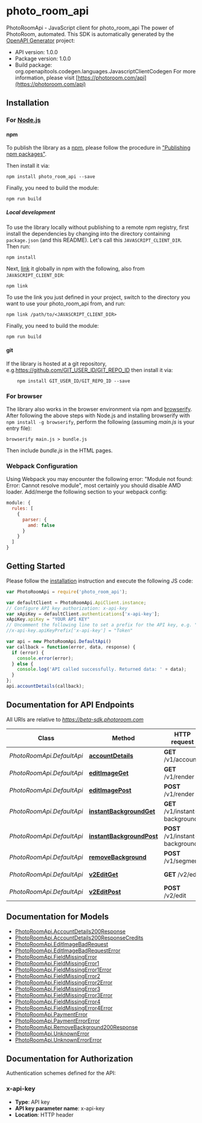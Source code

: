 # photo_room_api

PhotoRoomApi - JavaScript client for photo_room_api
The power of PhotoRoom, automated.
This SDK is automatically generated by the [OpenAPI Generator](https://openapi-generator.tech) project:

- API version: 1.0.0
- Package version: 1.0.0
- Build package: org.openapitools.codegen.languages.JavascriptClientCodegen
For more information, please visit [https://photoroom.com/api](https://photoroom.com/api)

## Installation

### For [Node.js](https://nodejs.org/)

#### npm

To publish the library as a [npm](https://www.npmjs.com/), please follow the procedure in ["Publishing npm packages"](https://docs.npmjs.com/getting-started/publishing-npm-packages).

Then install it via:

```shell
npm install photo_room_api --save
```

Finally, you need to build the module:

```shell
npm run build
```

##### Local development

To use the library locally without publishing to a remote npm registry, first install the dependencies by changing into the directory containing `package.json` (and this README). Let's call this `JAVASCRIPT_CLIENT_DIR`. Then run:

```shell
npm install
```

Next, [link](https://docs.npmjs.com/cli/link) it globally in npm with the following, also from `JAVASCRIPT_CLIENT_DIR`:

```shell
npm link
```

To use the link you just defined in your project, switch to the directory you want to use your photo_room_api from, and run:

```shell
npm link /path/to/<JAVASCRIPT_CLIENT_DIR>
```

Finally, you need to build the module:

```shell
npm run build
```

#### git

If the library is hosted at a git repository, e.g.https://github.com/GIT_USER_ID/GIT_REPO_ID
then install it via:

```shell
    npm install GIT_USER_ID/GIT_REPO_ID --save
```

### For browser

The library also works in the browser environment via npm and [browserify](http://browserify.org/). After following
the above steps with Node.js and installing browserify with `npm install -g browserify`,
perform the following (assuming *main.js* is your entry file):

```shell
browserify main.js > bundle.js
```

Then include *bundle.js* in the HTML pages.

### Webpack Configuration

Using Webpack you may encounter the following error: "Module not found: Error:
Cannot resolve module", most certainly you should disable AMD loader. Add/merge
the following section to your webpack config:

```javascript
module: {
  rules: [
    {
      parser: {
        amd: false
      }
    }
  ]
}
```

## Getting Started

Please follow the [installation](#installation) instruction and execute the following JS code:

```javascript
var PhotoRoomApi = require('photo_room_api');

var defaultClient = PhotoRoomApi.ApiClient.instance;
// Configure API key authorization: x-api-key
var xApiKey = defaultClient.authentications['x-api-key'];
xApiKey.apiKey = "YOUR API KEY"
// Uncomment the following line to set a prefix for the API key, e.g. "Token" (defaults to null)
//x-api-key.apiKeyPrefix['x-api-key'] = "Token"

var api = new PhotoRoomApi.DefaultApi()
var callback = function(error, data, response) {
  if (error) {
    console.error(error);
  } else {
    console.log('API called successfully. Returned data: ' + data);
  }
};
api.accountDetails(callback);

```

## Documentation for API Endpoints

All URIs are relative to *https://beta-sdk.photoroom.com*

| Class                     | Method                                                                | HTTP request                     | Description                |
|---------------------------|-----------------------------------------------------------------------|----------------------------------|----------------------------|
| *PhotoRoomApi.DefaultApi* | [**accountDetails**](docs/DefaultApi.md#accountDetails)               | **GET** /v1/account              | Account Details            |
| *PhotoRoomApi.DefaultApi* | [**editImageGet**](docs/DefaultApi.md#editImageGet)                   | **GET** /v1/render               | [BETA] Edit Image v1       |
| *PhotoRoomApi.DefaultApi* | [**editImagePost**](docs/DefaultApi.md#editImagePost)                 | **POST** /v1/render              | [BETA] Edit Image v1       |
| *PhotoRoomApi.DefaultApi* | [**instantBackgroundGet**](docs/DefaultApi.md#instantBackgroundGet)   | **GET** /v1/instant-backgrounds  | [BETA] Generate Background |
| *PhotoRoomApi.DefaultApi* | [**instantBackgroundPost**](docs/DefaultApi.md#instantBackgroundPost) | **POST** /v1/instant-backgrounds | [BETA] Generate Background |
| *PhotoRoomApi.DefaultApi* | [**removeBackground**](docs/DefaultApi.md#removeBackground)           | **POST** /v1/segment             | Remove Background          |
| *PhotoRoomApi.DefaultApi* | [**v2EditGet**](docs/DefaultApi.md#v2EditGet)                         | **GET** /v2/edit                 | [BETA] Edit Image v2       |
| *PhotoRoomApi.DefaultApi* | [**v2EditPost**](docs/DefaultApi.md#v2EditPost)                       | **POST** /v2/edit                | [BETA] Edit Image v2       |

## Documentation for Models

 - [PhotoRoomApi.AccountDetails200Response](docs/AccountDetails200Response.md)
 - [PhotoRoomApi.AccountDetails200ResponseCredits](docs/AccountDetails200ResponseCredits.md)
 - [PhotoRoomApi.EditImageBadRequest](docs/EditImageBadRequest.md)
 - [PhotoRoomApi.EditImageBadRequestError](docs/EditImageBadRequestError.md)
 - [PhotoRoomApi.FieldMissingError](docs/FieldMissingError.md)
 - [PhotoRoomApi.FieldMissingError1](docs/FieldMissingError1.md)
 - [PhotoRoomApi.FieldMissingError1Error](docs/FieldMissingError1Error.md)
 - [PhotoRoomApi.FieldMissingError2](docs/FieldMissingError2.md)
 - [PhotoRoomApi.FieldMissingError2Error](docs/FieldMissingError2Error.md)
 - [PhotoRoomApi.FieldMissingError3](docs/FieldMissingError3.md)
 - [PhotoRoomApi.FieldMissingError3Error](docs/FieldMissingError3Error.md)
 - [PhotoRoomApi.FieldMissingError4](docs/FieldMissingError4.md)
 - [PhotoRoomApi.FieldMissingError4Error](docs/FieldMissingError4Error.md)
 - [PhotoRoomApi.PaymentError](docs/PaymentError.md)
 - [PhotoRoomApi.PaymentErrorError](docs/PaymentErrorError.md)
 - [PhotoRoomApi.RemoveBackground200Response](docs/RemoveBackground200Response.md)
 - [PhotoRoomApi.UnknownError](docs/UnknownError.md)
 - [PhotoRoomApi.UnknownErrorError](docs/UnknownErrorError.md)


## Documentation for Authorization


Authentication schemes defined for the API:
### x-api-key


- **Type**: API key
- **API key parameter name**: x-api-key
- **Location**: HTTP header

